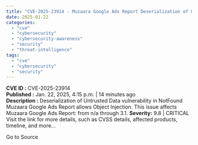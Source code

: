 ```yaml
---
title: "CVE-2025-23914 - Muzaara Google Ads Report Deserialization of Untrusted Data Object Injection"
date: 2025-01-22
categories: 
  - "cve"
  - "cybersecurity"
  - "cybersecurity-awareness"
  - "security"
  - "threat-intelligence"
tags: 
  - "cve"
  - "cybersecurity"
  - "security"
---
```


**CVE ID :** CVE-2025-23914  
**Published :** Jan. 22, 2025, 4:15 p.m. | 14 minutes ago  
**Description :** Deserialization of Untrusted Data vulnerability in NotFound Muzaara Google Ads Report allows Object Injection. This issue affects Muzaara Google Ads Report: from n/a through 3.1. 
**Severity:** 9.8 | CRITICAL  
Visit the link for more details, such as CVSS details, affected products, timeline, and more...

Go to Source
